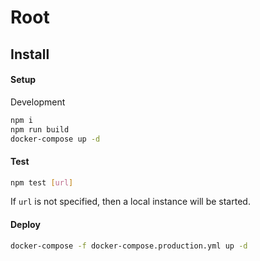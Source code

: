 # Root

## Install

#### Setup

Development
```bash
npm i
npm run build
docker-compose up -d
```

#### Test
```bash
npm test [url]
```
If `url` is not specified, then a local instance will be started.


#### Deploy

```bash
docker-compose -f docker-compose.production.yml up -d
```
